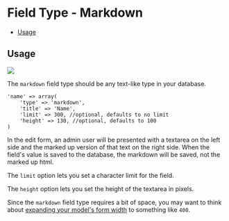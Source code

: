 # Field Type - Markdown

- [Usage](#usage)

<a name="usage"></a>
## Usage

<img src="https://raw.github.com/FrozenNode/Laravel-Administrator/3.0.0/examples/images/field-type-markdown.png" />

The `markdown` field type should be any text-like type in your database.

	'name' => array(
		'type' => 'markdown',
		'title' => 'Name',
		'limit' => 300, //optional, defaults to no limit
		'height' => 130, //optional, defaults to 100
	)

In the edit form, an admin user will be presented with a textarea on the left side and the marked up version of that text on the right side. When the field's value is saved to the database, the markdown will be saved, not the marked up html.

The `limit` option lets you set a character limit for the field.

The `height` option lets you set the height of the textarea in pixels.

Since the `markdown` field type requires a bit of space, you may want to think about [expanding your model's form width](/docs/model-configuration#form-width) to something like `400`.